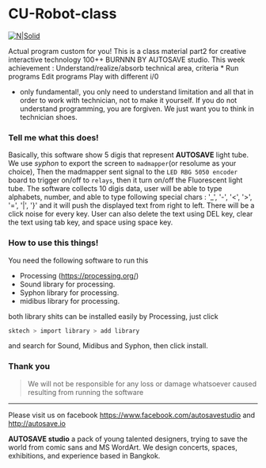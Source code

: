 # CU-Robot-class
 

[![N|Solid](http://autosave.io/img/ATS.svg)](http://autosave.io)

Actual program custom for you! This is a class material part2 for creative interactive technology 100++ BURNNN BY AUTOSAVE studio. 
This week achievement : 
Understand/realize/absorb technical area, criteria *
Run programs
Edit programs
Play with different i/0
* only fundamental!, you only need to understand limitation and all that in order to work with technician, not to make it yourself. If you do not understand programming, you are forgiven. We just want you to think in technician shoes.


### Tell me what this does!
Basically, this software show 5 digis that represent **AUTOSAVE** light tube. We use _syphon_ to export the screen to `madmapper`(or resolume as your choice), Then the madmapper sent signal to the `LED RBG 5050 encoder` board to trigger on/off to `relays`, then it turn on/off the Fluorescent light tube. The software collects 10 digis data, user will be able to type alphabets, number, and able to type following special chars : '_', '-', '<', '>', '=', '|', '}'
and it will push the displayed text from right to left. 
There will be a click noise for every key.
User can also delete the text using DEL key, clear the text using tab key, and space using space key.


### How to use this things!

You need the following software to run this 
  - Processing (https://processing.org/) 
  - Sound library for processing.
  - Syphon library for processing.
  - midibus library for processing.

both library shits can be installed easily by Processing, just click
```sh
sktech > import library > add library
```
and search for Sound, Midibus and Syphon, then click install.

### Thank you

> We will not be responsible for any loss or damage whatsoever caused resulting from running the software

___

 Please visit us on facebook https://www.facebook.com/autosavestudio and http://autosave.io
 
 
 **AUTOSAVE studio** a pack of young talented designers, trying to save the world from comic sans and MS WordArt. We design concerts, spaces, exhibitions, and experience based in Bangkok.
 

